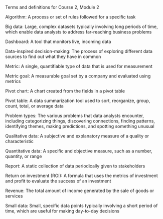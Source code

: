 Terms and definitions for Course 2, Module 2



Algorithm: A process or set of rules followed for a specific task



Big data: Large, complex datasets typically involving long periods of time, which enable data analysts to address far-reaching business problems 



Dashboard: A tool that monitors live, incoming data



Data-inspired decision-making: The process of exploring different data sources to find out what they have in common



Metric: A single, quantifiable type of data that is used for measurement 



Metric goal: A measurable goal set by a company and evaluated using metrics



Pivot chart: A chart created from the fields in a pivot table 



Pivot table: A data summarization tool used to sort, reorganize, group, count, total, or average data



Problem types: The various problems that data analysts encounter, including categorizing things, discovering connections, finding patterns, identifying themes, making predictions, and spotting something unusual



Qualitative data: A subjective and explanatory measure of a quality or characteristic



Quantitative data: A specific and objective measure, such as a number, quantity, or range



Report: A static collection of data periodically given to stakeholders 



Return on investment (ROI): A formula that uses the metrics of investment and profit to evaluate the success of an investment



Revenue: The total amount of income generated by the sale of goods or services 



Small data: Small, specific data points typically involving a short period of time, which are useful for making day-to-day decisions

